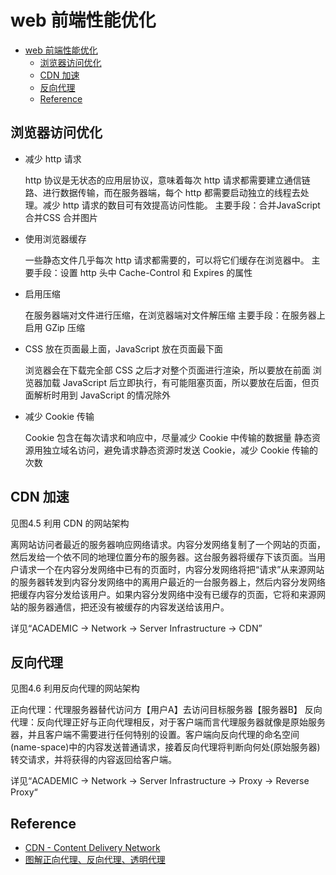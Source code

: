 # web 前端性能优化

- [web 前端性能优化](#web-%E5%89%8D%E7%AB%AF%E6%80%A7%E8%83%BD%E4%BC%98%E5%8C%96)
    - [浏览器访问优化](#%E6%B5%8F%E8%A7%88%E5%99%A8%E8%AE%BF%E9%97%AE%E4%BC%98%E5%8C%96)
    - [CDN 加速](#cdn-%E5%8A%A0%E9%80%9F)
    - [反向代理](#%E5%8F%8D%E5%90%91%E4%BB%A3%E7%90%86)
    - [Reference](#reference)

## 浏览器访问优化

- 减少 http 请求

  http 协议是无状态的应用层协议，意味着每次 http 请求都需要建立通信链路、进行数据传输，而在服务器端，每个 http 都需要启动独立的线程去处理。减少 http 请求的数目可有效提高访问性能。
  主要手段：合并JavaScript 合并CSS 合并图片

- 使用浏览器缓存

  一些静态文件几乎每次 http 请求都需要的，可以将它们缓存在浏览器中。
  主要手段：设置 http 头中 Cache-Control 和 Expires 的属性

- 启用压缩

  在服务器端对文件进行压缩，在浏览器端对文件解压缩
  主要手段：在服务器上启用 GZip 压缩

- CSS 放在页面最上面，JavaScript 放在页面最下面

  浏览器会在下载完全部 CSS 之后才对整个页面进行渲染，所以要放在前面
  浏览器加载 JavaScript 后立即执行，有可能阻塞页面，所以要放在后面，但页面解析时用到 JavaScript 的情况除外

- 减少 Cookie 传输

  Cookie 包含在每次请求和响应中，尽量减少 Cookie 中传输的数据量
  静态资源用独立域名访问，避免请求静态资源时发送 Cookie，减少 Cookie 传输的次数

## CDN 加速

见图4.5 利用 CDN 的网站架构

离网站访问者最近的服务器响应网络请求。内容分发网络复制了一个网站的页面，然后发给一个依不同的地理位置分布的服务器。这台服务器将缓存下该页面。当用户请求一个在内容分发网络中已有的页面时，内容分发网络将把“请求”从来源网站的服务器转发到内容分发网络中的离用户最近的一台服务器上，然后内容分发网络把缓存内容分发给该用户。如果内容分发网络中没有已缓存的页面，它将和来源网站的服务器通信，把还没有被缓存的内容发送给该用户。

详见“ACADEMIC -> Network -> Server Infrastructure -> CDN”

## 反向代理

见图4.6 利用反向代理的网站架构

正向代理：代理服务器替代访问方【用户A】去访问目标服务器【服务器B】
反向代理：反向代理正好与正向代理相反，对于客户端而言代理服务器就像是原始服务器，并且客户端不需要进行任何特别的设置。客户端向反向代理的命名空间(name-space)中的内容发送普通请求，接着反向代理将判断向何处(原始服务器)转交请求，并将获得的内容返回给客户端。

详见“ACADEMIC -> Network -> Server Infrastructure -> Proxy -> Reverse Proxy“

## Reference

- [CDN - Content Delivery Network](http://www.webopedia.com/TERM/C/CDN.html)
- [图解正向代理、反向代理、透明代理](http://z00w00.blog.51cto.com/515114/1031287)
